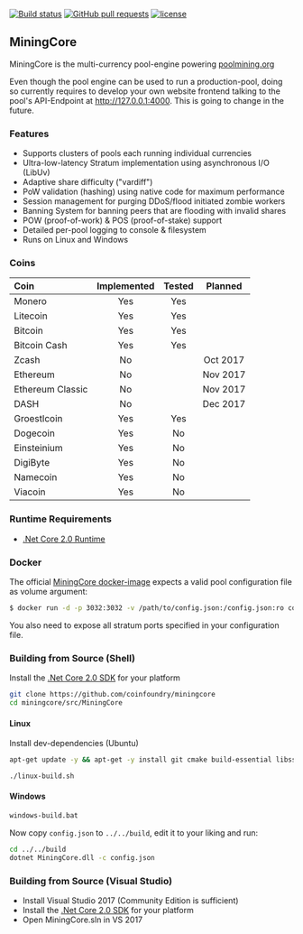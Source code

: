 [![Build status](https://ci.appveyor.com/api/projects/status/nbvaa55gu3icd1q8?svg=true)](https://ci.appveyor.com/project/oliverw/miningcore)
[![GitHub pull requests](https://img.shields.io/github/issues-pr/cdnjs/cdnjs.svg)]()
[![license](https://img.shields.io/github/license/mashape/apistatus.svg)]()

## MiningCore

MiningCore is the multi-currency pool-engine powering [poolmining.org](https://poolmining.org)

Even though the pool engine can be used to run a production-pool, doing so currently requires to
develop your own website frontend talking to the pool's API-Endpoint at http://127.0.0.1:4000.
This is going to change in the future.

### Features

- Supports clusters of pools each running individual currencies
- Ultra-low-latency Stratum implementation using asynchronous I/O (LibUv)
- Adaptive share difficulty ("vardiff")
- PoW validation (hashing) using native code for maximum performance
- Session management for purging DDoS/flood initiated zombie workers
- Banning System for banning peers that are flooding with invalid shares
- POW (proof-of-work) & POS (proof-of-stake) support
- Detailed per-pool logging to console & filesystem
- Runs on Linux and Windows

### Coins

Coin | Implemented | Tested | Planned
:--- | :---: | :---: | :---:
Monero | Yes | Yes |
Litecoin | Yes | Yes |
Bitcoin | Yes | Yes |
Bitcoin Cash | Yes | Yes |
Zcash | No |  | Oct 2017
Ethereum | No |  | Nov 2017
Ethereum Classic | No |  | Nov 2017
DASH | No |  | Dec 2017
Groestlcoin | Yes | Yes |
Dogecoin | Yes | No |
Einsteinium | Yes | No |
DigiByte | Yes | No |
Namecoin | Yes | No |
Viacoin | Yes | No |

### Runtime Requirements

- [.Net Core 2.0 Runtime](https://www.microsoft.com/net/download/core#/runtime)

### Docker

The official [MiningCore docker-image](https://hub.docker.com/r/coinfoundry/miningcore-docker/) expects a valid pool configuration file as volume argument:

```bash
$ docker run -d -p 3032:3032 -v /path/to/config.json:/config.json:ro coinfoundry/miningcore-docker
```

You also need to expose all stratum ports specified in your configuration file.

### Building from Source (Shell)

Install the [.Net Core 2.0 SDK](https://www.microsoft.com/net/download/core) for your platform

```bash
git clone https://github.com/coinfoundry/miningcore
cd miningcore/src/MiningCore
```

#### Linux

Install dev-dependencies (Ubuntu)

```bash
apt-get update -y && apt-get -y install git cmake build-essential libssl-dev pkg-config libboost-all-dev
```
```bash
./linux-build.sh
```

#### Windows

```bash
windows-build.bat
```

Now copy <code>config.json</code> to <code>../../build</code>, edit it to your liking and run:

```bash
cd ../../build
dotnet MiningCore.dll -c config.json
```

### Building from Source (Visual Studio)

- Install Visual Studio 2017 (Community Edition is sufficient)
- Install the [.Net Core 2.0 SDK](https://www.microsoft.com/net/download/core) for your platform
- Open MiningCore.sln in VS 2017
